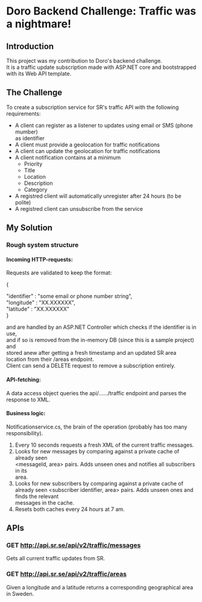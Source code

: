# Doro Backend Challenge: Traffic was a nightmare!

## Introduction

This project was my contribution to Doro's backend challenge.  
It is a traffic update subscription made with ASP.NET core and bootstrapped with 
its Web API template.

## The Challenge

To create a subscription service for SR's traffic API with the following requirements: 
- A client can register as a listener to updates using email or SMS (phone mumber)  
as identifier 
- A client must provide a geolocation for traffic notifications
- A client can update the geolocation for traffic notifications
- A client notification contains at a minimum
  -  Priority
  -  Title
  -  Location
  -  Description
  -  Category
-  A registred client will automatically unregister after 24 hours (to be polite)
-  A registred client can unsubscribe from the service

## My Solution

### Rough system structure

#### Incoming HTTP-requests:  
Requests are validated to keep the format:  

{  

  "identifier" : "some email or phone number string",  
  "longitude" : "XX.XXXXXX",  
  "latitude" : "XX.XXXXXX"  
}

and are handled by an ASP.NET Controller which checks if the identifier is in use,  
and if so is removed from the in-memory DB (since this is a sample project) and  
stored anew after getting a fresh timestamp and an updated SR area location from their /areas endpoint.  
Client can send a DELETE request to remove a subscription entirely.

#### API-fetching:  
A data access object queries the api/....../traffic endpoint and parses the  
response to XML.

#### Business logic:
Notificationservice.cs, the brain of the operation (probably has too many
responsibility).  
1. Every 10 seconds requests a fresh XML of the current traffic messages.  
2. Looks for new messages by comparing against a private cache of already seen  
<messageId, area> pairs. Adds unseen ones and notifies all subscribers in its  
area.
3. Looks for new subscribers by comparing against a private cache of already seen
<subscriber identifier, area> pairs. Adds unseen ones and finds the relevant  
messages in the cache.  
4. Resets both caches every 24 hours at 7 am.


## APIs

### GET http://api.sr.se/api/v2/traffic/messages

Gets all current traffic updates from SR.

### GET http://api.sr.se/api/v2/traffic/areas

Given a longitude and a latitude returns a corresponding geographical area in Sweden.
